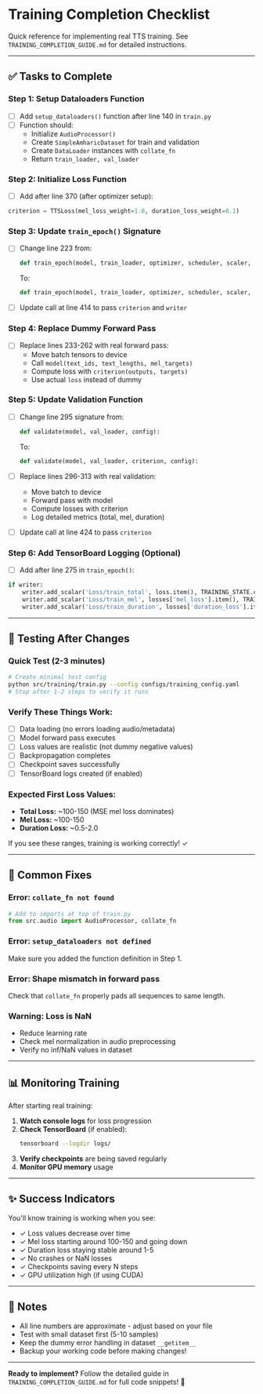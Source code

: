 # Training Completion Checklist

Quick reference for implementing real TTS training. See `TRAINING_COMPLETION_GUIDE.md` for detailed instructions.

---

## ✅ Tasks to Complete

### Step 1: Setup Dataloaders Function
- [ ] Add `setup_dataloaders()` function after line 140 in `train.py`
- [ ] Function should:
  - Initialize `AudioProcessor()`
  - Create `SimpleAmharicDataset` for train and validation
  - Create `DataLoader` instances with `collate_fn`
  - Return `train_loader, val_loader`

### Step 2: Initialize Loss Function  
- [ ] Add after line 370 (after optimizer setup):
```python
criterion = TTSLoss(mel_loss_weight=1.0, duration_loss_weight=0.1)
```

### Step 3: Update `train_epoch()` Signature
- [ ] Change line 223 from:
  ```python
  def train_epoch(model, train_loader, optimizer, scheduler, scaler, config, epoch):
  ```
  To:
  ```python
  def train_epoch(model, train_loader, optimizer, scheduler, scaler, criterion, writer, config, epoch):
  ```

- [ ] Update call at line 414 to pass `criterion` and `writer`

### Step 4: Replace Dummy Forward Pass
- [ ] Replace lines 233-262 with real forward pass:
  - Move batch tensors to device
  - Call `model(text_ids, text_lengths, mel_targets)`
  - Compute loss with `criterion(outputs, targets)`
  - Use actual `loss` instead of dummy

### Step 5: Update Validation Function
- [ ] Change line 295 signature from:
  ```python
  def validate(model, val_loader, config):
  ```
  To:
  ```python
  def validate(model, val_loader, criterion, config):
  ```

- [ ] Replace lines 296-313 with real validation:
  - Move batch to device
  - Forward pass with model
  - Compute losses with criterion
  - Log detailed metrics (total, mel, duration)

- [ ] Update call at line 424 to pass `criterion`

### Step 6: Add TensorBoard Logging (Optional)
- [ ] Add after line 275 in `train_epoch()`:
```python
if writer:
    writer.add_scalar('Loss/train_total', loss.item(), TRAINING_STATE.current_step)
    writer.add_scalar('Loss/train_mel', losses['mel_loss'].item(), TRAINING_STATE.current_step)
    writer.add_scalar('Loss/train_duration', losses['duration_loss'].item(), TRAINING_STATE.current_step)
```

---

## 🧪 Testing After Changes

### Quick Test (2-3 minutes)
```bash
# Create minimal test config
python src/training/train.py --config configs/training_config.yaml
# Stop after 1-2 steps to verify it runs
```

### Verify These Things Work:
- [ ] Data loading (no errors loading audio/metadata)
- [ ] Model forward pass executes
- [ ] Loss values are realistic (not dummy negative values)
- [ ] Backpropagation completes
- [ ] Checkpoint saves successfully
- [ ] TensorBoard logs created (if enabled)

### Expected First Loss Values:
- **Total Loss:** ~100-150 (MSE mel loss dominates)
- **Mel Loss:** ~100-150
- **Duration Loss:** ~0.5-2.0

If you see these ranges, training is working correctly! ✓

---

## 🔧 Common Fixes

### Error: `collate_fn not found`
```python
# Add to imports at top of train.py
from src.audio import AudioProcessor, collate_fn
```

### Error: `setup_dataloaders not defined`
Make sure you added the function definition in Step 1.

### Error: Shape mismatch in forward pass
Check that `collate_fn` properly pads all sequences to same length.

### Warning: Loss is NaN
- Reduce learning rate
- Check mel normalization in audio preprocessing
- Verify no inf/NaN values in dataset

---

## 📊 Monitoring Training

After starting real training:

1. **Watch console logs** for loss progression
2. **Check TensorBoard** (if enabled):
   ```bash
   tensorboard --logdir logs/
   ```
3. **Verify checkpoints** are being saved regularly
4. **Monitor GPU memory** usage

---

## ✨ Success Indicators

You'll know training is working when you see:

- ✓ Loss values decrease over time
- ✓ Mel loss starting around 100-150 and going down
- ✓ Duration loss staying stable around 1-5
- ✓ No crashes or NaN losses
- ✓ Checkpoints saving every N steps
- ✓ GPU utilization high (if using CUDA)

---

## 📝 Notes

- All line numbers are approximate - adjust based on your file
- Test with small dataset first (5-10 samples)
- Keep the dummy error handling in dataset `__getitem__`
- Backup your working code before making changes!

---

**Ready to implement?** Follow the detailed guide in `TRAINING_COMPLETION_GUIDE.md` for full code snippets! 🚀
